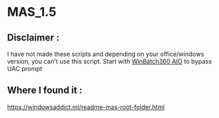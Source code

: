 # MAS_1.5
## Disclaimer : 
I have not made these scripts and depending on your office/windows version, you can't use this script. Start with [WinBatch360 AIO](https://github.com/Okmeque1/software/blob/main/Batch%26CMD/Utilities/WinBatch360%20AIO%20Software.bat) to bypass UAC prompt

## Where I found it : 
https://windowsaddict.ml/readme-mas-root-folder.html
